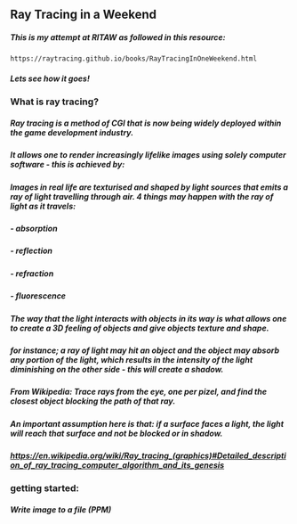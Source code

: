 ## Ray Tracing in a Weekend

##### This is my attempt at RITAW as followed in this resource:

    https://raytracing.github.io/books/RayTracingInOneWeekend.html

##### Lets see how it goes!

### What is ray tracing?

##### Ray tracing is a method of CGI that is now being widely deployed within the game development industry.

##### It allows one to render increasingly lifelike images using solely computer software - this is achieved by:

##### Images in real life are texturised and shaped by light sources that emits a ray of light travelling through air. 4 things may happen with the ray of light as it travels:

##### - absorption

##### - reflection

##### - refraction

##### - fluorescence

##### The way that the light interacts with objects in its way is what allows one to create a 3D feeling of objects and give objects texture and shape.

##### for instance; a ray of light may hit an object and the object may absorb any portion of the light, which results in the intensity of the light diminishing on the other side - this will create a shadow.

##### From Wikipedia: Trace rays from the eye, one per pizel, and find the closest object blocking the path of that ray.

##### An important assumption here is that: if a surface faces a light, the light will reach that surface and not be blocked or in shadow.

##### https://en.wikipedia.org/wiki/Ray_tracing_(graphics)#Detailed_description_of_ray_tracing_computer_algorithm_and_its_genesis

### getting started:

##### Write image to a file (PPM)
